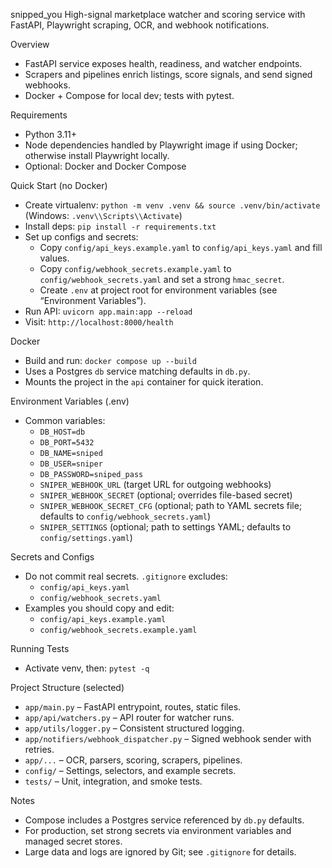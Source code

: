 snipped_you
High-signal marketplace watcher and scoring service with FastAPI, Playwright scraping, OCR, and webhook notifications.

Overview

- FastAPI service exposes health, readiness, and watcher endpoints.
- Scrapers and pipelines enrich listings, score signals, and send signed webhooks.
- Docker + Compose for local dev; tests with pytest.

Requirements

- Python 3.11+
- Node dependencies handled by Playwright image if using Docker; otherwise install Playwright locally.
- Optional: Docker and Docker Compose

Quick Start (no Docker)

- Create virtualenv: `python -m venv .venv && source .venv/bin/activate` (Windows: `.venv\\Scripts\\Activate`)
- Install deps: `pip install -r requirements.txt`
- Set up configs and secrets:
  - Copy `config/api_keys.example.yaml` to `config/api_keys.yaml` and fill values.
  - Copy `config/webhook_secrets.example.yaml` to `config/webhook_secrets.yaml` and set a strong `hmac_secret`.
  - Create `.env` at project root for environment variables (see “Environment Variables”).
- Run API: `uvicorn app.main:app --reload`
- Visit: `http://localhost:8000/health`

Docker

- Build and run: `docker compose up --build`
- Uses a Postgres `db` service matching defaults in `db.py`.
- Mounts the project in the `api` container for quick iteration.

Environment Variables (.env)

- Common variables:
  - `DB_HOST=db`
  - `DB_PORT=5432`
  - `DB_NAME=sniped`
  - `DB_USER=sniper`
  - `DB_PASSWORD=sniped_pass`
  - `SNIPER_WEBHOOK_URL` (target URL for outgoing webhooks)
  - `SNIPER_WEBHOOK_SECRET` (optional; overrides file-based secret)
  - `SNIPER_WEBHOOK_SECRET_CFG` (optional; path to YAML secrets file; defaults to `config/webhook_secrets.yaml`)
  - `SNIPER_SETTINGS` (optional; path to settings YAML; defaults to `config/settings.yaml`)

Secrets and Configs

- Do not commit real secrets. `.gitignore` excludes:
  - `config/api_keys.yaml`
  - `config/webhook_secrets.yaml`
- Examples you should copy and edit:
  - `config/api_keys.example.yaml`
  - `config/webhook_secrets.example.yaml`

Running Tests

- Activate venv, then: `pytest -q`

Project Structure (selected)

- `app/main.py` – FastAPI entrypoint, routes, static files.
- `app/api/watchers.py` – API router for watcher runs.
- `app/utils/logger.py` – Consistent structured logging.
- `app/notifiers/webhook_dispatcher.py` – Signed webhook sender with retries.
- `app/...` – OCR, parsers, scoring, scrapers, pipelines.
- `config/` – Settings, selectors, and example secrets.
- `tests/` – Unit, integration, and smoke tests.

Notes

- Compose includes a Postgres service referenced by `db.py` defaults.
- For production, set strong secrets via environment variables and managed secret stores.
- Large data and logs are ignored by Git; see `.gitignore` for details.

